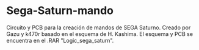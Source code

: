 # Sega-Saturn-mando
Circuito y PCB para la creación de mandos de SEGA Saturno.
Creado por Gazu y k470r basado en el esquema de H. Kashima.
El esquema y PCB se encuentra en el .RAR "Logic_sega_saturn".
